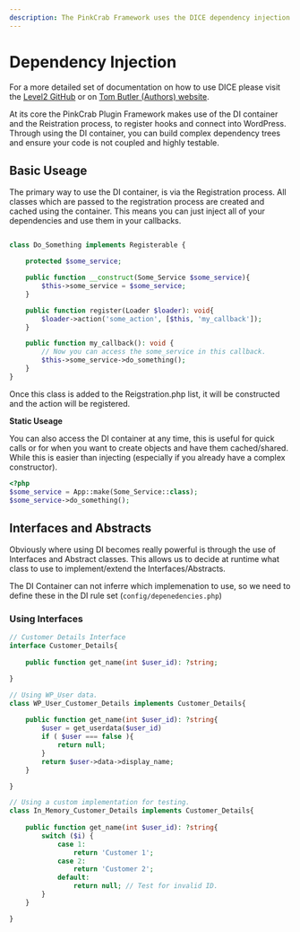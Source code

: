 ```yaml
---
description: The PinkCrab Framework uses the DICE dependency injection container by Level2
---
```


# Dependency Injection

For a more detailed set of documentation on how to use DICE please visit the [Level2 GitHub](https://github.com/Level-2/Dice/) or on [Tom Butler \(Authors\) website](https://r.je/dice). 

At its core the PinkCrab Plugin Framework makes use of the DI container and the Reistration process, to register hooks and connect into WordPress. Through using the DI container, you can build complex dependency trees and ensure your code is not coupled and highly testable.

## Basic Useage

The primary way to use the DI container, is via the Registration process. All classes which are passed to the registration process are created and cached using the container. This means you can just inject all of your dependencies and use them in your callbacks.

```php

class Do_Something implements Registerable {

    protected $some_service;

    public function __construct(Some_Service $some_service){
        $this->some_service = $some_service;
    }

    public function register(Loader $loader): void{
        $loader->action('some_action', [$this, 'my_callback']);
    }

    public function my_callback(): void {
        // Now you can access the some_service in this callback.
        $this->some_service->do_something();
    }
}
```
Once this class is added to the Reigstration.php list, it will be constructed and the action will be registered.

**Static Useage**

You can also access the DI container at any time, this is useful for quick calls or for when you want to create objects and have them cached/shared. While this is easier than injecting (especially if you already have a complex constructor).

```php
<?php
$some_service = App::make(Some_Service::class);
$some_service->do_something();
```

## Interfaces and Abstracts

Obviously where using DI becomes really powerful is through the use of Interfaces and Abstract classes. This allows us to decide at runtime what class to use to implement/extend the Interfaces/Abstracts. 

The DI Container can not inferre which implemenation to use, so we need to define these in the DI rule set (```config/depenedencies.php```)

### Using Interfaces

```php
// Customer Details Interface
interface Customer_Details{
    
    public function get_name(int $user_id): ?string;

}

// Using WP_User data.
class WP_User_Customer_Details implements Customer_Details{
    
    public function get_name(int $user_id): ?string{
        $user = get_userdata($user_id)
        if ( $user === false ){
            return null;
        }
        return $user->data->display_name;
    }

}

// Using a custom implementation for testing.
class In_Memory_Customer_Details implements Customer_Details{
    
    public function get_name(int $user_id): ?string{
        switch ($i) {
            case 1:
                return 'Customer 1';
            case 2:
                return 'Customer 2';
            default:
                return null; // Test for invalid ID.
        }
    }

}
```
